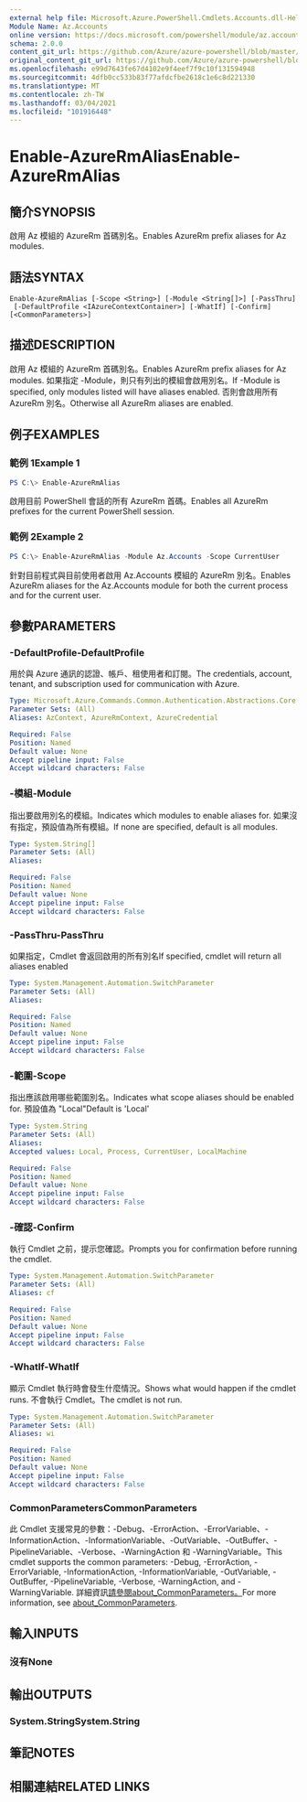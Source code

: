 ```yaml
---
external help file: Microsoft.Azure.PowerShell.Cmdlets.Accounts.dll-Help.xml
Module Name: Az.Accounts
online version: https://docs.microsoft.com/powershell/module/az.accounts/enable-azurermalias
schema: 2.0.0
content_git_url: https://github.com/Azure/azure-powershell/blob/master/src/Accounts/Accounts/help/Enable-AzureRmAlias.md
original_content_git_url: https://github.com/Azure/azure-powershell/blob/master/src/Accounts/Accounts/help/Enable-AzureRmAlias.md
ms.openlocfilehash: e99d7643fe67d4102e9f4eef7f9c10f131594948
ms.sourcegitcommit: 4dfb0cc533b83f77afdcfbe2618c1e6c8d221330
ms.translationtype: MT
ms.contentlocale: zh-TW
ms.lasthandoff: 03/04/2021
ms.locfileid: "101916448"
---
```

# <span data-ttu-id="ba2fc-101">Enable-AzureRmAlias</span><span class="sxs-lookup"><span data-stu-id="ba2fc-101">Enable-AzureRmAlias</span></span>

## <span data-ttu-id="ba2fc-102">簡介</span><span class="sxs-lookup"><span data-stu-id="ba2fc-102">SYNOPSIS</span></span>
<span data-ttu-id="ba2fc-103">啟用 Az 模組的 AzureRm 首碼別名。</span><span class="sxs-lookup"><span data-stu-id="ba2fc-103">Enables AzureRm prefix aliases for Az modules.</span></span>

## <span data-ttu-id="ba2fc-104">語法</span><span class="sxs-lookup"><span data-stu-id="ba2fc-104">SYNTAX</span></span>

```
Enable-AzureRmAlias [-Scope <String>] [-Module <String[]>] [-PassThru]
 [-DefaultProfile <IAzureContextContainer>] [-WhatIf] [-Confirm] [<CommonParameters>]
```

## <span data-ttu-id="ba2fc-105">描述</span><span class="sxs-lookup"><span data-stu-id="ba2fc-105">DESCRIPTION</span></span>
<span data-ttu-id="ba2fc-106">啟用 Az 模組的 AzureRm 首碼別名。</span><span class="sxs-lookup"><span data-stu-id="ba2fc-106">Enables AzureRm prefix aliases for Az modules.</span></span> <span data-ttu-id="ba2fc-107">如果指定 -Module，則只有列出的模組會啟用別名。</span><span class="sxs-lookup"><span data-stu-id="ba2fc-107">If -Module is specified, only modules listed will have aliases enabled.</span></span> <span data-ttu-id="ba2fc-108">否則會啟用所有 AzureRm 別名。</span><span class="sxs-lookup"><span data-stu-id="ba2fc-108">Otherwise all AzureRm aliases are enabled.</span></span>

## <span data-ttu-id="ba2fc-109">例子</span><span class="sxs-lookup"><span data-stu-id="ba2fc-109">EXAMPLES</span></span>

### <span data-ttu-id="ba2fc-110">範例 1</span><span class="sxs-lookup"><span data-stu-id="ba2fc-110">Example 1</span></span>
```powershell
PS C:\> Enable-AzureRmAlias
```

<span data-ttu-id="ba2fc-111">啟用目前 PowerShell 會話的所有 AzureRm 首碼。</span><span class="sxs-lookup"><span data-stu-id="ba2fc-111">Enables all AzureRm prefixes for the current PowerShell session.</span></span>

### <span data-ttu-id="ba2fc-112">範例 2</span><span class="sxs-lookup"><span data-stu-id="ba2fc-112">Example 2</span></span>
```powershell
PS C:\> Enable-AzureRmAlias -Module Az.Accounts -Scope CurrentUser
```

<span data-ttu-id="ba2fc-113">針對目前程式與目前使用者啟用 Az.Accounts 模組的 AzureRm 別名。</span><span class="sxs-lookup"><span data-stu-id="ba2fc-113">Enables AzureRm aliases for the Az.Accounts module for both the current process and for the current user.</span></span>

## <span data-ttu-id="ba2fc-114">參數</span><span class="sxs-lookup"><span data-stu-id="ba2fc-114">PARAMETERS</span></span>

### <span data-ttu-id="ba2fc-115">-DefaultProfile</span><span class="sxs-lookup"><span data-stu-id="ba2fc-115">-DefaultProfile</span></span>
<span data-ttu-id="ba2fc-116">用於與 Azure 通訊的認證、帳戶、租使用者和訂閱。</span><span class="sxs-lookup"><span data-stu-id="ba2fc-116">The credentials, account, tenant, and subscription used for communication with Azure.</span></span>

```yaml
Type: Microsoft.Azure.Commands.Common.Authentication.Abstractions.Core.IAzureContextContainer
Parameter Sets: (All)
Aliases: AzContext, AzureRmContext, AzureCredential

Required: False
Position: Named
Default value: None
Accept pipeline input: False
Accept wildcard characters: False
```

### <span data-ttu-id="ba2fc-117">-模組</span><span class="sxs-lookup"><span data-stu-id="ba2fc-117">-Module</span></span>
<span data-ttu-id="ba2fc-118">指出要啟用別名的模組。</span><span class="sxs-lookup"><span data-stu-id="ba2fc-118">Indicates which modules to enable aliases for.</span></span>
<span data-ttu-id="ba2fc-119">如果沒有指定，預設值為所有模組。</span><span class="sxs-lookup"><span data-stu-id="ba2fc-119">If none are specified, default is all modules.</span></span>

```yaml
Type: System.String[]
Parameter Sets: (All)
Aliases:

Required: False
Position: Named
Default value: None
Accept pipeline input: False
Accept wildcard characters: False
```

### <span data-ttu-id="ba2fc-120">-PassThru</span><span class="sxs-lookup"><span data-stu-id="ba2fc-120">-PassThru</span></span>
<span data-ttu-id="ba2fc-121">如果指定，Cmdlet 會返回啟用的所有別名</span><span class="sxs-lookup"><span data-stu-id="ba2fc-121">If specified, cmdlet will return all aliases enabled</span></span>

```yaml
Type: System.Management.Automation.SwitchParameter
Parameter Sets: (All)
Aliases:

Required: False
Position: Named
Default value: None
Accept pipeline input: False
Accept wildcard characters: False
```

### <span data-ttu-id="ba2fc-122">-範圍</span><span class="sxs-lookup"><span data-stu-id="ba2fc-122">-Scope</span></span>
<span data-ttu-id="ba2fc-123">指出應該啟用哪些範圍別名。</span><span class="sxs-lookup"><span data-stu-id="ba2fc-123">Indicates what scope aliases should be enabled for.</span></span> <span data-ttu-id="ba2fc-124">預設值為 "Local"</span><span class="sxs-lookup"><span data-stu-id="ba2fc-124">Default is 'Local'</span></span>

```yaml
Type: System.String
Parameter Sets: (All)
Aliases:
Accepted values: Local, Process, CurrentUser, LocalMachine

Required: False
Position: Named
Default value: None
Accept pipeline input: False
Accept wildcard characters: False
```

### <span data-ttu-id="ba2fc-125">-確認</span><span class="sxs-lookup"><span data-stu-id="ba2fc-125">-Confirm</span></span>
<span data-ttu-id="ba2fc-126">執行 Cmdlet 之前，提示您確認。</span><span class="sxs-lookup"><span data-stu-id="ba2fc-126">Prompts you for confirmation before running the cmdlet.</span></span>

```yaml
Type: System.Management.Automation.SwitchParameter
Parameter Sets: (All)
Aliases: cf

Required: False
Position: Named
Default value: None
Accept pipeline input: False
Accept wildcard characters: False
```

### <span data-ttu-id="ba2fc-127">-WhatIf</span><span class="sxs-lookup"><span data-stu-id="ba2fc-127">-WhatIf</span></span>
<span data-ttu-id="ba2fc-128">顯示 Cmdlet 執行時會發生什麼情況。</span><span class="sxs-lookup"><span data-stu-id="ba2fc-128">Shows what would happen if the cmdlet runs.</span></span>
<span data-ttu-id="ba2fc-129">不會執行 Cmdlet。</span><span class="sxs-lookup"><span data-stu-id="ba2fc-129">The cmdlet is not run.</span></span>

```yaml
Type: System.Management.Automation.SwitchParameter
Parameter Sets: (All)
Aliases: wi

Required: False
Position: Named
Default value: None
Accept pipeline input: False
Accept wildcard characters: False
```

### <span data-ttu-id="ba2fc-130">CommonParameters</span><span class="sxs-lookup"><span data-stu-id="ba2fc-130">CommonParameters</span></span>
<span data-ttu-id="ba2fc-131">此 Cmdlet 支援常見的參數：-Debug、-ErrorAction、-ErrorVariable、-InformationAction、-InformationVariable、-OutVariable、-OutBuffer、-PipelineVariable、-Verbose、-WarningAction 和 -WarningVariable。</span><span class="sxs-lookup"><span data-stu-id="ba2fc-131">This cmdlet supports the common parameters: -Debug, -ErrorAction, -ErrorVariable, -InformationAction, -InformationVariable, -OutVariable, -OutBuffer, -PipelineVariable, -Verbose, -WarningAction, and -WarningVariable.</span></span> <span data-ttu-id="ba2fc-132">詳細資訊[請參閱about_CommonParameters。](http://go.microsoft.com/fwlink/?LinkID=113216)</span><span class="sxs-lookup"><span data-stu-id="ba2fc-132">For more information, see [about_CommonParameters](http://go.microsoft.com/fwlink/?LinkID=113216).</span></span>

## <span data-ttu-id="ba2fc-133">輸入</span><span class="sxs-lookup"><span data-stu-id="ba2fc-133">INPUTS</span></span>

### <span data-ttu-id="ba2fc-134">沒有</span><span class="sxs-lookup"><span data-stu-id="ba2fc-134">None</span></span>

## <span data-ttu-id="ba2fc-135">輸出</span><span class="sxs-lookup"><span data-stu-id="ba2fc-135">OUTPUTS</span></span>

### <span data-ttu-id="ba2fc-136">System.String</span><span class="sxs-lookup"><span data-stu-id="ba2fc-136">System.String</span></span>

## <span data-ttu-id="ba2fc-137">筆記</span><span class="sxs-lookup"><span data-stu-id="ba2fc-137">NOTES</span></span>

## <span data-ttu-id="ba2fc-138">相關連結</span><span class="sxs-lookup"><span data-stu-id="ba2fc-138">RELATED LINKS</span></span>
